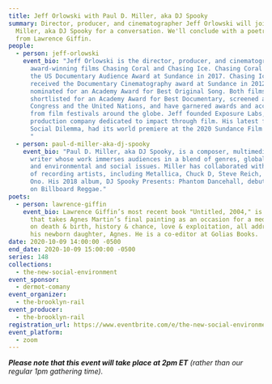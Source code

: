 ```yaml
---
title: Jeff Orlowski with Paul D. Miller, aka DJ Spooky
summary: Director, producer, and cinematographer Jeff Orlowski will join Paul D.
  Miller, aka DJ Spooky for a conversation. We'll conclude with a poetry reading
  from Lawrence Giffin.
people:
  - person: jeff-orlowski
    event_bio: "Jeff Orlowski is the director, producer, and cinematographer of the
      award-winning films Chasing Coral and Chasing Ice. Chasing Coral received
      the US Documentary Audience Award at Sundance in 2017. Chasing Ice
      received the Documentary Cinematography award at Sundance in 2012 and was
      nominated for an Academy Award for Best Original Song. Both films were
      shortlisted for an Academy Award for Best Documentary, screened at
      Congress and the United Nations, and have garnered awards and accolades
      from film festivals around the globe. Jeff founded Exposure Labs, a
      production company dedicated to impact through film. His latest film, The
      Social Dilemma, had its world premiere at the 2020 Sundance Film Festival.
      "
  - person: paul-d-miller-aka-dj-spooky
    event_bio: "Paul D. Miller, aka DJ Spooky, is a composer, multimedia artist, and
      writer whose work immerses audiences in a blend of genres, global culture,
      and environmental and social issues. Miller has collaborated with an array
      of recording artists, including Metallica, Chuck D, Steve Reich, and Yoko
      Ono. His 2018 album, DJ Spooky Presents: Phantom Dancehall, debuted at #3
      on Billboard Reggae."
poets:
  - person: lawrence-giffin
    event_bio: Lawrence Giffin’s most recent book "Untitled, 2004," is a long poem
      that takes Agnes Martin’s final painting as an occasion for a meditation
      on death & birth, history & chance, love & exploitation, all addressed to
      his newborn daughter, Agnes. He is a co-editor at Golias Books.
date: 2020-10-09 14:00:00 -0500
end_date: 2020-10-09 15:00:00 -0500
series: 148
collections:
  - the-new-social-environment
event_sponsor:
  - dermot-comany
event_organizer:
  - the-brooklyn-rail
event_producer:
  - the-brooklyn-rail
registration_url: https://www.eventbrite.com/e/the-new-social-environment-148-jeff-orlowski-tickets-123760175015
event_platform:
  - zoom
---
```

***Please note that this event will take place at 2pm ET** (rather than our regular 1pm gathering time).*